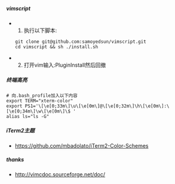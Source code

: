 ##### vimscript
- 1. 执行以下脚本:
  ``` shell
  git clone git@github.com:samoyedsun/vimscript.git
  cd vimscript && sh ./install.sh
  ```
- 2. 打开vim输入:PluginInstall然后回撤

##### 终端高亮
``` shell
# 向.bash_profile加入以下内容
export TERM="xterm-color"
export PS1='\[\e[0;33m\]\u\[\e[0m\]@\[\e[0;32m\]\h\[\e[0m\]:\[\e[0;34m\]\w\[\e[0m\]\$ '
alias ls="ls -G"
```

##### iTerm2主题
- https://github.com/mbadolato/iTerm2-Color-Schemes

##### thanks
- http://vimcdoc.sourceforge.net/doc/
